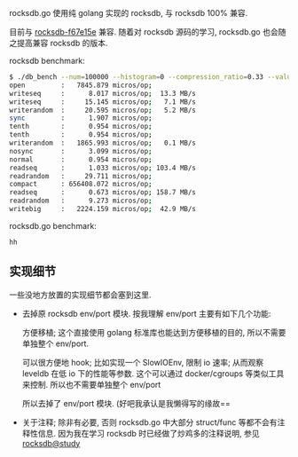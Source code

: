 rocksdb.go 使用纯 golang 实现的 rocksdb, 与 rocksdb 100% 兼容.

目前与 [rocksdb-f67e15e](https://github.com/facebook/rocksdb/commit/f67e15e) 兼容. 随着对 rocksdb 源码的学习, rocksdb.go 也会随之提高兼容 rocksdb 的版本.

rocksdb benchmark:

```sh
$ ./db_bench --num=100000 --histogram=0 --compression_ratio=0.33 --value_size=100 --write_buffer_size=1048576
open         :   7845.879 micros/op;
writeseq     :      8.017 micros/op;  13.3 MB/s      
writeseq     :     15.145 micros/op;   7.1 MB/s      
writerandom  :     20.595 micros/op;   5.2 MB/s      
sync         :      1.907 micros/op;
tenth        :      0.954 micros/op;
tenth        :      0.954 micros/op;
writerandom  :   1865.993 micros/op;   0.1 MB/s    
nosync       :      3.099 micros/op;
normal       :      0.954 micros/op;
readseq      :      1.033 micros/op; 103.4 MB/s      
readrandom   :     29.711 micros/op;                 
compact      : 656408.072 micros/op;
readseq      :      0.673 micros/op; 158.7 MB/s      
readrandom   :      9.273 micros/op;                 
writebig     :   2224.159 micros/op;  42.9 MB/s   
```

rocksdb.go benchmark:

```
hh
```

## 实现细节

一些没地方放置的实现细节都会塞到这里.

-   去掉原 rocksdb env/port 模块. 按我理解 env/port 主要有如下几个功能: 
    
    方便移植; 这个直接使用 golang 标准库也能达到方便移植的目的, 所以不需要单独整个 env/port.
    
    可以很方便地 hook; 比如实现一个 SlowIOEnv, 限制 io 速率; 从而观察 leveldb 在低 io 下的性能等参数. 这个可以通过 docker/cgroups 等类似工具来控制. 所以也不需要单独整个 env/port
    
    所以去掉了 env/port 模块. (好吧我承认是我懒得写的缘故==

-   关于注释; 除非有必要, 否则 rocksdb.go 中大部分 struct/func 等都不会有注释性信息. 因为我在学习 rocksdb 时已经做了炒鸡多的注释说明, 参见 [rocksdb@study](https://github.com/pp-qq/rocksdb/tree/study)
